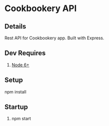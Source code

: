 # Cookbookery API

## Details
Rest API for Cookbookery app. Built with Express.

## Dev Requires 
1. [Node 6+](https://nodejs.org/en/download/)

## Setup
npm install

## Startup
1. npm start
